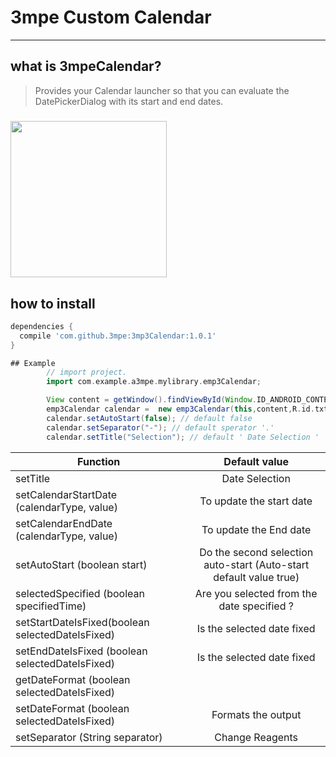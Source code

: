 

# 3mpe Custom Calendar

----
## what is 3mpeCalendar?
> Provides your Calendar launcher so that you can evaluate the DatePickerDialog with its start and end dates.

#####
<img width="250" height="250" src="http://i68.tinypic.com/2vd2rtf.jpg" />

## how to install 

```Groovy
dependencies {
  compile 'com.github.3mpe:3mp3Calendar:1.0.1'
}
```

````Groovy
## Example 
        // import project.
        import com.example.a3mpe.mylibrary.emp3Calendar; 

        View content = getWindow().findViewById(Window.ID_ANDROID_CONTENT); // getview
        emp3Calendar calendar =  new emp3Calendar(this,content,R.id.txt_rent_start_date);
        calendar.setAutoStart(false); // default false
        calendar.setSeparator("-"); // default sperator '.'
        calendar.setTitle("Selection"); // default ' Date Selection '
````




| Function										   | Default value                                                         |
|------------------------------------------------- |:---------------------------------------------------------------------:|
| setTitle			 							   | Date Selection						                                   |
| setCalendarStartDate (calendarType, value)	   | To update the start date						                       |
| setCalendarEndDate (calendarType, value)	       | To update the End date						                           |
| setAutoStart (boolean start)					   | Do the second selection auto-start (Auto-start default value true)	   |				
| selectedSpecified (boolean specifiedTime)		   | Are you selected from the date specified ?						       |
| setStartDateIsFixed(boolean selectedDateIsFixed) | Is the selected date fixed						                       |
| setEndDateIsFixed (boolean selectedDateIsFixed)  | Is the selected date fixed						                       |
| getDateFormat (boolean selectedDateIsFixed)  	   | 						                                               |
| setDateFormat (boolean selectedDateIsFixed)  	   | Formats the output		                                               |				
| setSeparator (String separator)				   | Change Reagents													   |









